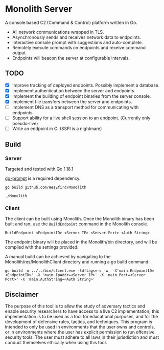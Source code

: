 # Monolith Server
A console based C2 (Command & Control) platform written in Go.
- All network communications wrapped in TLS.
- Asynchronously sends and receives network data to endpoints.
- Interactive console prompt with suggestions and auto-complete.
- Remotely execute commands on endpoints and receive command output.
- Endpoints will beacon the server at configurable intervals.

## TODO
- [x] Improve tracking of deployed endpoints. Possibly implement a database.
- [x] Implement authentication between the server and endpoints.
- [x] Implement the building of endpoint binaries from the server console.
- [x] Implement file transfers between the server and endpoints.
- [ ] Implement DNS as a transport method for communicating with endpoints.
- [ ] Support ability for a live shell session to an endpoint. (Currently only pseudo-live)
- [ ] Write an endpoint in C. (SSPI is a nightmare)

## Build
### Server
Targeted and tested with Go 1.18.1

[go-prompt](https://github.com/c-bata/go-prompt) is a required dependency.

`go build github.com/WesEfird/Monolith`

`./Monolith`
### Client
The client can be built using Monolith.
Once the Monolith binary has been built and ran, use the `BuildEndpoint` command in the Monolith console.

`BuildEndpoint <EndpointID> <Server IP> <Server Port> <Auth String>`

The endpoint binary will be placed in the Monolith/bin directory, and will be compiled with the settings provided.

A manual build can be achieved by navigating to the Monolith/res/MonolithClient directory and running a go build command.

`go build -o ../../bin/client.exe -ldflags=-s -w 
-X'main.EndpointID=<EndpointID>' -X 'main.IpAddr=<Server IP>' -X 'main.Port=<Server Port>' -X 'main.AuthString=<Auth String>'`

## Disclaimer
The purpose of this tool is to allow the study of adversary tactics and enable security researchers to have access to a live C2 implementation;
this implementation is to be used as a tool for educational purposes, and for the development of defensive rules, tactics, 
and techniques. This program is intended to only be used in environments that the user owns and controls, or in 
environments where the user has explicit permission to run offensive security tools. The user must adhere to all laws 
in their jurisdiction and must conduct themselves ethically when using this tool.